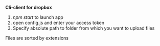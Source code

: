 **Cli-client for dropbox**

1. *npm start* to launch app
2. open config.js and enter your access token
3. Specify absolute path to folder from which you want to upload files

Files are sorted by extensions

